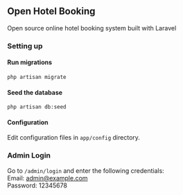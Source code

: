 ## Open Hotel Booking

Open source online hotel booking system built with Laravel

### Setting up
#### Run migrations
```
php artisan migrate
```

#### Seed the database
```
php artisan db:seed
```

#### Configuration
Edit configuration files in `app/config` directory.

### Admin Login
Go to `/admin/login` and enter the following credentials:<br>
Email: admin@example.com<br>
Password: 12345678<br>
